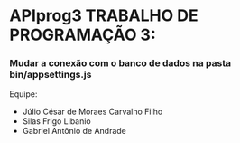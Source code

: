 # APIprog3 TRABALHO DE PROGRAMAÇÃO 3:<br> <h3> Mudar a conexão com o banco de dados na pasta bin/appsettings.js  </h3> Equipe:<br> <ul> <li>Júlio César de Moraes Carvalho Filho</li> <li>Silas Frigo Libanio</li> <li>Gabriel Antônio de Andrade</li> </ul>

